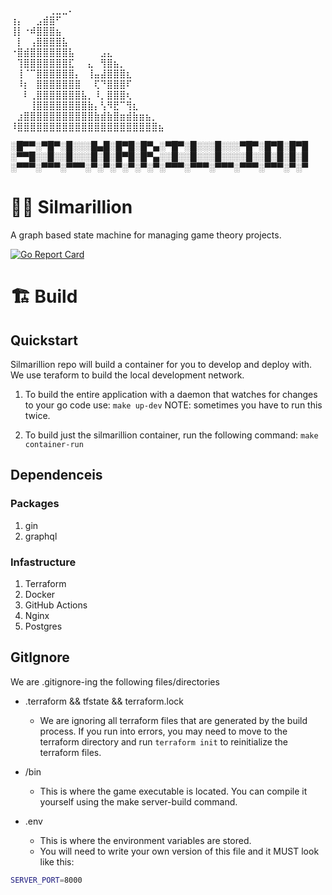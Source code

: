 ⠀⠀⠀⠀⠀⠀⢀⣀⣀⠄⠀⠀⠀⠀⠀⠀⠀⠀⠀⠀⠀⠀⠀⠀⠀
⢰⡄⠀⠀⣠⣾⣿⠋⠀⠀⠀⠀⠀⠀⠀⠀⠀⠀⠀⠀⠀⠀⠀⠀⠀
⢸⡇⠐⠾⣿⣿⣿⣦⠀⠀⠀⠀⠀⠀⠀⠀⠀⠀⠀⠀⠀⠀⠀⠀⠀
⠀⡇⠀⢠⣿⣿⣿⣿⣧⠀⠀⠀⠀⠀⠀⠀⠀⠀⠀⠀⠀⠀⠀⠀⠀
⠐⣿⣾⣿⣿⣿⣿⣿⣿⣧⠀⠀⠀⠀⣠⣄⠀⠀⠀⠀⠀⠀⠀⠀⠀
⠀⢹⣿⣿⣿⣿⣿⣿⣿⣏⠀⠀⣄⠀⢻⣿⣦⡀⠀⠀⠀⠀⠀⠀⠀
⠀⢸⠈⠉⣿⣿⣿⣿⣿⣿⡄⠀⢸⣤⣼⣿⣿⣿⣆⠀⠀⠀⠀⠀⠀
⠀⠸⡆⠀⣿⣿⣿⣿⣿⣿⣿⠀⠀⢏⠙⣿⣿⣿⠏⠀⠀⠀⠀⠀⠀
⠀⠀⠇⢀⣿⣿⣿⣿⣿⣿⣿⣧⡀⠸⡀⣿⣿⣿⢆⠀⠀⠀⠀⠀⠀
⠀⠀⠀⢸⣿⣿⣿⣿⣿⣿⣿⣿⣷⡄⢣⠻⣟⠉⢻⣆⠀⠀⠀⠀⠀
⠀⣰⣿⣿⣿⣿⣿⣿⣿⣿⣿⣿⣿⣷⣾⣷⣿⣶⣾⣷⣶⣦⡀⠀⠀
⠸⣿⣿⣿⣿⣿⣿⣿⣿⣿⣿⣿⣿⣿⣿⣿⣿⣿⣿⣿⣿⣿⣿⣦

░█▀▀░▀█▀░█░░░█▄█░█▀█░█▀▄░▀█▀░█░░░█░░░▀█▀░█▀█░█▀█
░▀▀█░░█░░█░░░█░█░█▀█░█▀▄░░█░░█░░░█░░░░█░░█░█░█░█
░▀▀▀░▀▀▀░▀▀▀░▀░▀░▀░▀░▀░▀░▀▀▀░▀▀▀░▀▀▀░▀▀▀░▀▀▀░▀░▀

# 🧙‍♂️ Silmarillion
A graph based state machine for managing game theory projects.


[![Go Report Card](https://goreportcard.com/badge/github.com/theMagicnacho/silmarillion)](https://goreportcard.com/report/github.com/theMagicnacho/silmarillion)

# 🏗️ Build
## Quickstart
Silmarillion repo will build a container for you to develop and deploy with. We use teraform to build the local development network.

1. To build the entire application with a daemon that watches for changes to your go code use: `make up-dev` NOTE: sometimes you have to run this twice.

2. To build just the silmarillion container, run the following command: `make container-run`

## Dependenceis
### Packages
1. gin
2. graphql

### Infastructure
1. Terraform
2. Docker
3. GitHub Actions
4. Nginx
5. Postgres


## GitIgnore
We are .gitignore-ing the following files/directories

- .terraform && tfstate && terraform.lock
    - We are ignoring all terraform files that are generated by the build process. If you run into errors, you may need to move to the terraform directory and run  `terraform init` to reinitialize the terraform files.

- /bin
    - This is where the game executable is located. You can compile it yourself using the make server-build command.

- .env
    - This is where the environment variables are stored.
    - You will need to write your own version of this file and it MUST look like this:
```bash
SERVER_PORT=8000
```        
        
